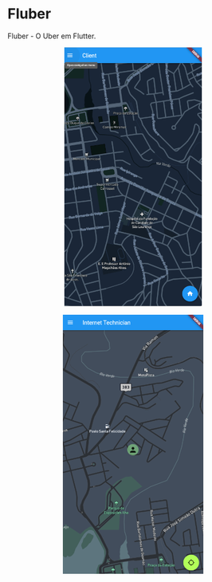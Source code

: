 # Fluber

Fluber - O Uber em Flutter.

<p align="center">
  <img height="520" src="images/screen1.png" />
</p>

<p align="center">
  <img height="520" src="images/screen2.png" />
</p>





